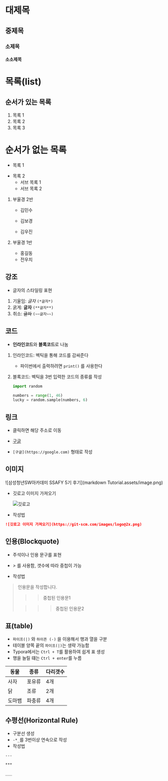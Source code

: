 # 대제목

## 중제목

### 소제목

#### 소소제목



# 목록(list)

## 순서가 있는 목록

1. 목록 1
2. 목록 2
3. 목록 3



# 순서가 없는 목록

- 목록 1

+ 목록 2
  + 서브 목록 1
  + 서브 목록 2



1. 부울경 2반

   	- 김민수
   	
   	- 김보경

    - 김우진




1. 부울경 1반

   - 홍길동
   - 전우치



## 강조

- 글자의 스타일링 표현

1. 기울임: *글자* `(*글자*)`
2. 굵게: **글자** `(**글자**)`
3. 취소: ~~글자~~ `(~~글자~~)`



## 코드

- **인라인코드**와 **블록코드**로 나눔

1. 인라인코드: 벡틱을 통해 코드를 감싸준다

   * 파이썬에서 출력하려면 `print()` 를 사용한다

2. 블록코드: 벡틱을 3번 입력한 코드의 종류를 작성

   ~~~python
   import random
   
   numbers = range(1, 46)
   lucky = random.sample(numbers, 6)
   ~~~



## 링크

- 클릭하면 해당 주소로 이동

- [구글](https://google.com)

- `[구글](https://google.com)` 형태로 작성



## 이미지

![삼성청년SW아카데미 SSAFY 5기 후기](markdown Tutorial.assets/image.png)

- 깃로고 이미지 가져오기

  ![깃로고](https://git-scm.com/images/logo@2x.png)



* 작성법

``` markdown
![깃로고 이미지 가져오기](https://git-scm.com/images/logo@2x.png)

```



## 인용(Blockquote)

- 주석이나 인용 문구를 표현
- *>* 를 사용함, 갯수에 따라 중첩이 가능

- 작성법







> 인용문을 작성합니다.
>
> > > 중첩된 인용문1
>
> > > > 중첩된 인용문2



## 표(table)

- `파이프(|)` 와 `하이픈 (-)` 을 이용해서 행과 열을 구분
- 테이블 양쪽 끝의 `파이프(|)`는 생략 가능함
- Typora에서는 `Ctrl + T`를 활용하여 쉽게 표 생성
- 행을 늘릴 떄는 `Ctrl + enter`를 누름



| 동물   | 종류   | 다리갯수 |
| ------ | ------ | -------- |
| 사자   | 포유류 | 4개      |
| 닭     | 조류   | 2개      |
| 도마뱀 | 파충류 | 4개      |



## 수평선(Horizontal Rule)

- 구분선 생성
- `-*_`를 3번이상 연속으로 작성
- 작성법

```---```

```***```

```___```



